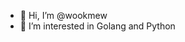- 👋 Hi, I’m @wookmew
- 👀 I’m interested in Golang and Python


<!---
wookmew/wookmew is a ✨ special ✨ repository because its `README.md` (this file) appears on your GitHub profile.
You can click the Preview link to take a look at your changes.
--->
